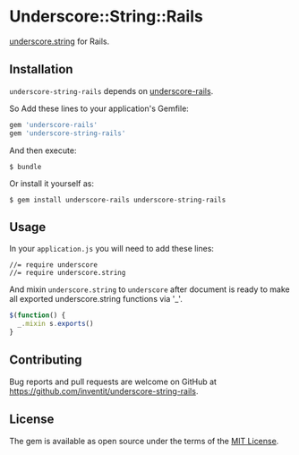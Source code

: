# Underscore::String::Rails

[underscore.string](https://github.com/epeli/underscore.string) for Rails.

## Installation

`underscore-string-rails` depends on [underscore-rails](https://github.com/rweng/underscore-rails).

So Add these lines to your application's Gemfile:

```ruby
gem 'underscore-rails'
gem 'underscore-string-rails'
```

And then execute:

    $ bundle

Or install it yourself as:

    $ gem install underscore-rails underscore-string-rails

## Usage

In your `application.js` you will need to add these lines:

    //= require underscore
    //= require underscore.string

And mixin `underscore.string` to `underscore` after document is ready to make all exported underscore.string functions via '_'.

```javascript
$(function() {
  _.mixin s.exports()
}
```

## Contributing

Bug reports and pull requests are welcome on GitHub at https://github.com/inventit/underscore-string-rails.

## License

The gem is available as open source under the terms of the [MIT License](https://opensource.org/licenses/MIT).
